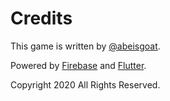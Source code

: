# Credits

This game is written by [@abeisgoat](https://twitter.com/abeisgoat).
 
Powered by [Firebase](https://firebase.google.com) and [Flutter](https://flutter.dev).

Copyright 2020 All Rights Reserved.